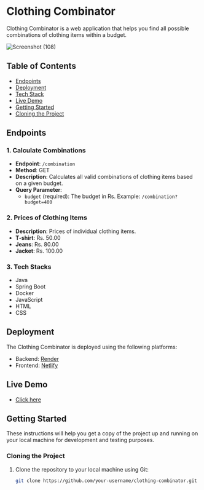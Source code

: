 # Clothing Combinator

Clothing Combinator is a web application that helps you find all possible combinations of clothing items within a budget.

![Screenshot (108)](https://github.com/mevicky9254/Right2Vote_assignment/assets/112768362/0ad7f2df-2670-48e5-a686-9660b337003c)


## Table of Contents
- [Endpoints](#endpoints)
- [Deployment](#deployment)
- [Tech Stack](#techstacks)
- [Live Demo](#live-demo)
- [Getting Started](#getting-started)
- [Cloning the Project](#cloning-the-project)


  

## Endpoints

### 1. Calculate Combinations
- **Endpoint**: `/combination`
- **Method**: GET
- **Description**: Calculates all valid combinations of clothing items based on a given budget.
- **Query Parameter**:
  - `budget` (required): The budget in Rs. Example: `/combination?budget=400`

### 2. Prices of Clothing Items
- **Description**: Prices of individual clothing items.
- **T-shirt**: Rs. 50.00
- **Jeans**: Rs. 80.00
- **Jacket**: Rs. 100.00

### 3. Tech Stacks
- Java
- Spring Boot
- Docker
- JavaScript
- HTML
- CSS


## Deployment

The Clothing Combinator is deployed using the following platforms:

- Backend: [Render](https://backendservice-6vll.onrender.com/)
- Frontend: [Netlify](https://mellifluous-cuchufli-f9c0a2.netlify.app/)
  
## Live Demo
- [Click here](https://mellifluous-cuchufli-f9c0a2.netlify.app/)


## Getting Started
These instructions will help you get a copy of the project up and running on your local machine for development and testing purposes.

### Cloning the Project

1. Clone the repository to your local machine using Git:

   ```bash
   git clone https://github.com/your-username/clothing-combinator.git
